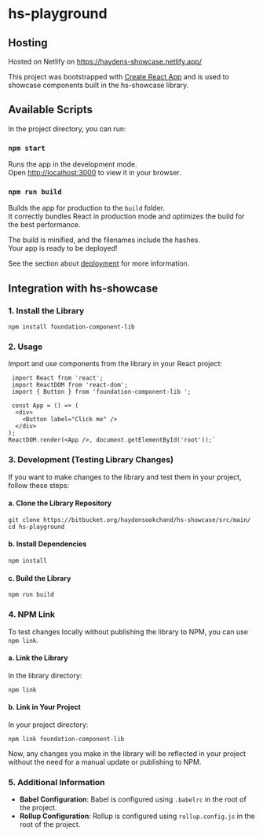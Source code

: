 # hs-playground

## Hosting

Hosted on Netlify on https://haydens-showcase.netlify.app/

This project was bootstrapped with [Create React App](https://github.com/facebook/create-react-app) and is used to showcase components built in the hs-showcase library.

## Available Scripts

In the project directory, you can run:

### `npm start`

Runs the app in the development mode.\
Open [http://localhost:3000](http://localhost:3000) to view it in your browser.

### `npm run build`

Builds the app for production to the `build` folder.\
It correctly bundles React in production mode and optimizes the build for the best performance.

The build is minified, and the filenames include the hashes.\
Your app is ready to be deployed!

See the section about [deployment](https://facebook.github.io/create-react-app/docs/deployment) for more information.

## Integration with hs-showcase

### 1. Install the Library

    npm install foundation-component-lib

### 2. Usage

Import and use components from the library in your React project:

     import React from 'react';
     import ReactDOM from 'react-dom';
     import { Button } from 'foundation-component-lib ';

     const App = () => (
      <div>
        <Button label="Click me" />
      </div>
    );
    ReactDOM.render(<App />, document.getElementById('root'));`

### 3. Development (Testing Library Changes)

If you want to make changes to the library and test them in your project, follow these steps:

#### a. Clone the Library Repository

    git clone https://bitbucket.org/haydensookchand/hs-showcase/src/main/
    cd hs-playground

#### b. Install Dependencies

`npm install`

#### c. Build the Library

`npm run build`

### 4. NPM Link

To test changes locally without publishing the library to NPM, you can use `npm link`.

#### a. Link the Library

In the library directory:

`npm link`

#### b. Link in Your Project

In your project directory:

`npm link foundation-component-lib`

Now, any changes you make in the library will be reflected in your project without the need for a manual update or publishing to NPM.

### 5. Additional Information

- **Babel Configuration**: Babel is configured using `.babelrc` in the root of the project.
- **Rollup Configuration**: Rollup is configured using `rollup.config.js` in the root of the project.
